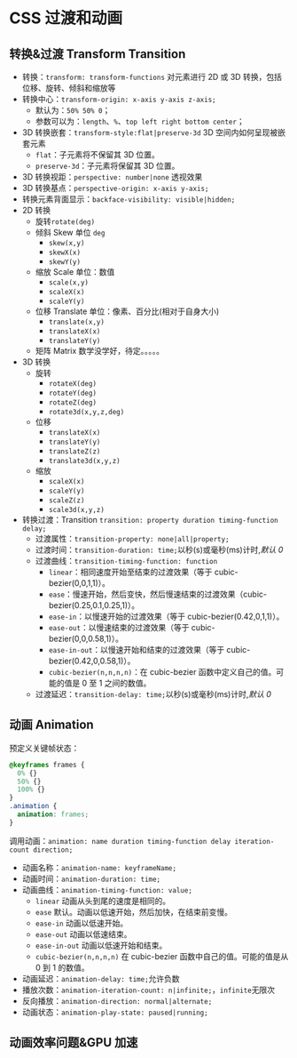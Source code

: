 # CSS 过渡和动画

## 转换&过渡 Transform Transition

- 转换：`transform: transform-functions` 对元素进行 2D 或 3D 转换，包括位移、旋转、倾斜和缩放等
- 转换中心：`transform-origin: x-axis y-axis z-axis;`
  - 默认为：`50% 50% 0`；
  - 参数可以为：`length`、`%`、`top left right bottom center`；
- 3D 转换嵌套：`transform-style:flat|preserve-3d` 3D 空间内如何呈现被嵌套元素
  - `flat`：子元素将不保留其 3D 位置。
  - `preserve-3d`：子元素将保留其 3D 位置。
- 3D 转换视距：`perspective: number|none` 透视效果
- 3D 转换基点：`perspective-origin: x-axis y-axis;`
- 转换元素背面显示：`backface-visibility: visible|hidden;`
- 2D 转换
  - 旋转`rotate(deg)`
  - 倾斜 Skew 单位 `deg`
    - `skew(x,y)`
    - `skewX(x)`
    - `skewY(y)`
  - 缩放 Scale 单位：数值
    - `scale(x,y)`
    - `scaleX(x)`
    - `scaleY(y)`
  - 位移 Translate 单位：像素、百分比(相对于自身大小)
    - `translate(x,y)`
    - `translateX(x)`
    - `translateY(y)`
  - 矩阵 Matrix 数学没学好，待定。。。。。
- 3D 转换
  - 旋转
    - `rotateX(deg)`
    - `rotateY(deg)`
    - `rotateZ(deg)`
    - `rotate3d(x,y,z,deg)`
  - 位移
    - `translateX(x)`
    - `translateY(y)`
    - `translateZ(z)`
    - `translate3d(x,y,z)`
  - 缩放
    - `scaleX(x)`
    - `scaleY(y)`
    - `scaleZ(z)`
    - `scale3d(x,y,z)`
- 转换过渡：Transition `transition: property duration timing-function delay;`
  - 过渡属性：`transition-property: none|all|property;`
  - 过渡时间：`transition-duration: time;`以秒(s)或毫秒(ms)计时,_默认 0_
  - 过渡曲线：`transition-timing-function: function`
    - `linear`：相同速度开始至结束的过渡效果（等于 cubic-bezier(0,0,1,1)）。
    - `ease`：慢速开始，然后变快，然后慢速结束的过渡效果（cubic-bezier(0.25,0.1,0.25,1)）。
    - `ease-in`：以慢速开始的过渡效果（等于 cubic-bezier(0.42,0,1,1)）。
    - `ease-out`：以慢速结束的过渡效果（等于 cubic-bezier(0,0,0.58,1)）。
    - `ease-in-out`：以慢速开始和结束的过渡效果（等于 cubic-bezier(0.42,0,0.58,1)）。
    - `cubic-bezier(n,n,n,n)`：在 cubic-bezier 函数中定义自己的值。可能的值是 0 至 1 之间的数值。
  - 过渡延迟：`transition-delay: time;`以秒(s)或毫秒(ms)计时,_默认 0_

## 动画 Animation

预定义关键帧状态：

```CSS
@keyframes frames {
  0% {}
  50% {}
  100% {}
}
.animation {
  animation: frames;
}
```

调用动画：`animation: name duration timing-function delay iteration-count direction;`

- 动画名称：`animation-name: keyframeName;`
- 动画时间：`animation-duration: time;`
- 动画曲线：`animation-timing-function: value;`
  - `linear` 动画从头到尾的速度是相同的。
  - `ease` 默认。动画以低速开始，然后加快，在结束前变慢。
  - `ease-in` 动画以低速开始。
  - `ease-out` 动画以低速结束。
  - `ease-in-out` 动画以低速开始和结束。
  - `cubic-bezier(n,n,n,n)` 在 cubic-bezier 函数中自己的值。可能的值是从 0 到 1 的数值。
- 动画延迟：`animation-delay: time;`允许负数
- 播放次数：`animation-iteration-count: n|infinite;`，`infinite`无限次
- 反向播放：`animation-direction: normal|alternate;`
- 动画状态：`animation-play-state: paused|running;`

## 动画效率问题&GPU 加速
